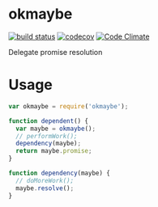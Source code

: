 # okmaybe

[![build status](https://api.travis-ci.org/ecman/okmaybe.png)](https://travis-ci.org/ecman/okmaybe) [![codecov](https://codecov.io/gh/ecman/okmaybe/branch/master/graph/badge.svg)](https://codecov.io/gh/ecman/okmaybe) [![Code Climate](https://codeclimate.com/github/ecman/okmaybe/badges/gpa.svg)](https://codeclimate.com/github/ecman/okmaybe)

Delegate promise resolution

# Usage

```js
var okmaybe = require('okmaybe');

function dependent() {
  var maybe = okmaybe();
  // performWork();
  dependency(maybe);
  return maybe.promise;
}

function dependency(maybe) {
  // doMoreWork();
  maybe.resolve();
}
```
